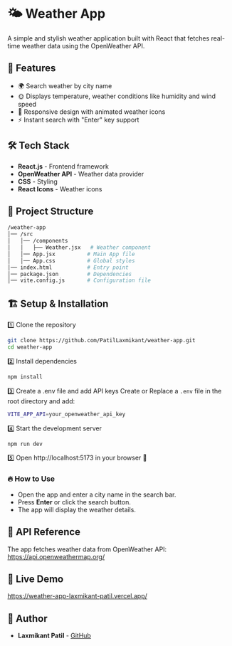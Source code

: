 # 🌤 Weather App
A simple and stylish weather application built with React that fetches real-time weather data using the OpenWeather API.

## 🚀 Features
- 🌍 Search weather by city name
- 🌞 Displays temperature, weather conditions like humidity and wind speed
- 🎨 Responsive design with animated weather icons
- ⚡ Instant search with "Enter" key support

## 🛠 Tech Stack
- **React.js** - Frontend framework
- **OpenWeather API** - Weather data provider
- **CSS** - Styling
- **React Icons** - Weather icons

## 📂 Project Structure
```sh
/weather-app
│── /src
│   │── /components
│   │   ├── Weather.jsx   # Weather component
│   │── App.jsx          # Main App file
│   │── App.css          # Global styles
│── index.html           # Entry point
│── package.json         # Dependencies
│── vite.config.js       # Configuration file
```
## 🏗 Setup & Installation

1️⃣ Clone the repository  
```sh
git clone https://github.com/PatilLaxmikant/weather-app.git
cd weather-app
```
2️⃣ Install dependencies
```sh
npm install
```
3️⃣ Create a .env file and add API keys
Create or Replace a `.env` file in the root directory and add:
```sh
VITE_APP_API=your_openweather_api_key
```

4️⃣ Start the development server
```sh
npm run dev
```

5️⃣ Open http://localhost:5173 in your browser 🎉
### 🔥 How to Use
- Open the app and enter a city name in the search bar.
- Press **Enter** or click the search button.
- The app will display the weather details.

## 🔗 API Reference
The app fetches weather data from OpenWeather API: https://api.openweathermap.org/

## 🔗 Live Demo
https://weather-app-laxmikant-patil.vercel.app/

## 👤 Author
- **Laxmikant Patil** - [GitHub](https://github.com/PatilLaxmikant)


